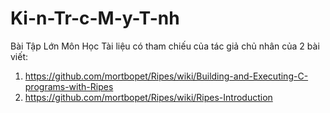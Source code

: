 # Ki-n-Tr-c-M-y-T-nh
Bài Tập Lớn Môn Học
Tài liệu có tham chiếu của tác giả chủ nhân của 2 bài viết:
1. https://github.com/mortbopet/Ripes/wiki/Building-and-Executing-C-programs-with-Ripes 
2. https://github.com/mortbopet/Ripes/wiki/Ripes-Introduction
